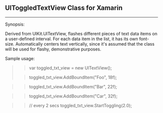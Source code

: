 ## **UIToggledTextView Class for Xamarin** ##
**************************************************

Synopsis:

Derived from UIKit.UITextView, flashes different pieces of text data items on a user-defined interval. For each data item in the list, it has its own font-size. Automatically centers text vertically, since it's assumed that the class will be used for flashy, demonstrative purposes.

Sample usage:
>>var toggled_txt_view = new UITextView();
>
>>toggled_txt_view.AddBoundItem("Foo", 18f);

>>toggled_txt_view.AddBoundItem("Bar", 22f);

>>toggled_txt_view.AddBoundItem("Car", 32f);

>>// every 2 secs
>toggled_txt_view.StartToggling(2.0);
